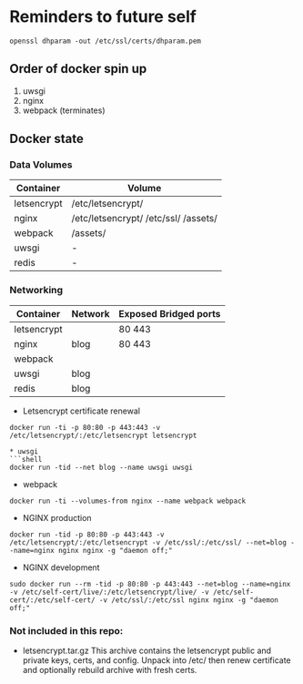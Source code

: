 # Reminders to future self

``` shell
openssl dhparam -out /etc/ssl/certs/dhparam.pem
```

## Order of docker spin up
1) uwsgi
2) nginx
3) webpack (terminates)



## Docker state
### Data Volumes

| Container | Volume |
|-----------|--------|
| letsencrypt | /etc/letsencrypt/ |
| nginx | /etc/letsencrypt/ /etc/ssl/ /assets/ |
| webpack | /assets/ |
| uwsgi | - |
| redis | - |

### Networking

| Container | Network | Exposed Bridged ports |
| -------- | ------------ | ------------------- |
| letsencrypt |  | 80 443 |
| nginx | blog | 80 443 |
| webpack |  | |
| uwsgi | blog | |
| redis | blog | |


* Letsencrypt certificate renewal
``` shell
docker run -ti -p 80:80 -p 443:443 -v /etc/letsencrypt/:/etc/letsencrypt letsencrypt

* uwsgi
```shell
docker run -tid --net blog --name uwsgi uwsgi
```

* webpack
``` shell
docker run -ti --volumes-from nginx --name webpack webpack
```

* NGINX production
``` shell
docker run -tid -p 80:80 -p 443:443 -v /etc/letsencrypt/:/etc/letsencrypt -v /etc/ssl/:/etc/ssl/ --net=blog --name=nginx nginx nginx -g "daemon off;"
```
* NGINX development
``` shell
sudo docker run --rm -tid -p 80:80 -p 443:443 --net=blog --name=nginx -v /etc/self-cert/live/:/etc/letsencrypt/live/ -v /etc/self-cert/:/etc/self-cert/ -v /etc/ssl/:/etc/ssl nginx nginx -g "daemon off;"
```

### Not included in this repo:
* letsencrypt.tar.gz
This archive contains the letsencrypt public and private keys, certs, and config. Unpack into /etc/ then renew certificate and optionally rebuild archive with fresh certs.

